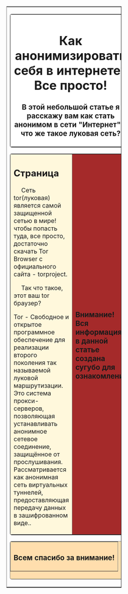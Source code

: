 <!DOCTYPE html>
<html lang="ru">
<head>
<meta charset="utf-8" />
<title>my site</title>
</head>
<body>
<table
border="1"
align="center"
rules="rows"
style="width:60%;">
<tr>
<td>
<table
border="1"
background="images/168.png"
bgcolor="#FFFFFF"
cellpadding="10"
style="width:100%; border-radius:5px;">
<tr>
<th>
<h1>Как анонимизировать себя в интернете?   Все просто! </h1>
<h3>В этой небольшой статье я расскажу вам как стать анонимом в сети "Интернет" и что же такое луковая сеть?</h3>
<!--Закрываем таблицу-->
</th>
</tr>
</table>
<table
border="1"
bgcolor="#FFF8DC"
cellpadding="10"
style="width:100%; border-radius:5px;">
<tr>
<td
rowspan="2"
style="width:80%">
<h2>Страница</h2>
<p style="text-indent:20px">
Сеть tor(луковая) является самой защищенной сетью в мире! чтобы попасть туда, все просто, достаточно скачать Tor Browser с официального сайта - torproject.</p>

<p style="text-indent:20px"> Так что такое, этот ваш tor браузер?

 Tor - Свободное и открытое программное обеспечение для реализации второго поколения так называемой луковой маршрутизации. Это система прокси-серверов, позволяющая устанавливать анонимное сетевое соединение, защищённое от прослушивания. Рассматривается как анонимная сеть виртуальных туннелей, предоставляющая передачу данных в зашифрованном виде..</p>
</td>
<!--САЙДБАР-->

<!--Создаём ячейку сайдбара-->
<td bgcolor="#A52A2A">
<h3>Внимание! Вся информация в данной статье создана сугубо для ознакомления</h3>
</p>
<p>
</td>
</tr>
</table>


<table
border="1"
bgcolor="#FFDEAD"
height="100"
cellpadding="10"
style="width:100%; border-radius:5px;">
<tr>
<th>
<h3>Всем спасибо за внимание!</h3>
</th>
</tr>
</table>
<!--Закрываем таблицу контейнера-->
</td>
</tr>
</table>
</body>
</html>
